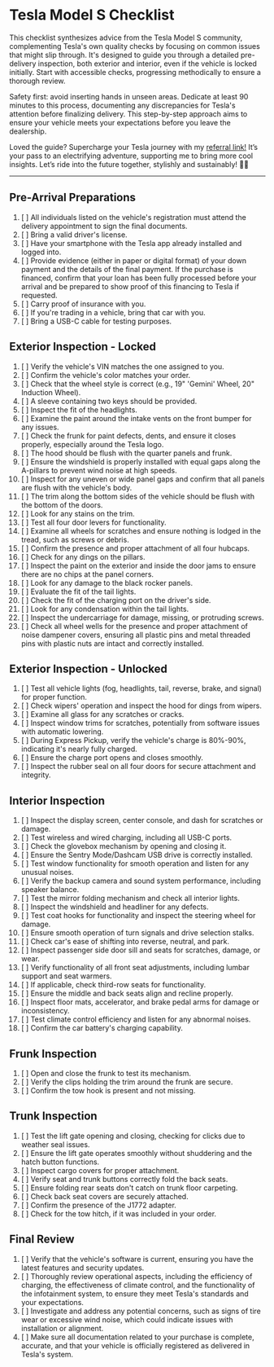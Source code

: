 # Tesla Model S Checklist #

This checklist synthesizes advice from the Tesla Model S community, complementing Tesla's own quality checks by focusing on common issues that might slip through. It's designed to guide you through a detailed pre-delivery inspection, both exterior and interior, even if the vehicle is locked initially. Start with accessible checks, progressing methodically to ensure a thorough review.

Safety first: avoid inserting hands in unseen areas. Dedicate at least 90 minutes to this process, documenting any discrepancies for Tesla's attention before finalizing delivery. This step-by-step approach aims to ensure your vehicle meets your expectations before you leave the dealership.

Loved the guide? Supercharge your Tesla journey with my [referral link!](https://www.tesla.com/referral/david248286) It’s your pass to an electrifying adventure, supporting me to bring more cool insights. Let’s ride into the future together, stylishly and sustainably! 🚗💨

---

## Pre-Arrival Preparations ##

1. [ ] All individuals listed on the vehicle's registration must attend the delivery appointment to sign the final documents.
1. [ ] Bring a valid driver's license.
1. [ ] Have your smartphone with the Tesla app already installed and logged into.
1. [ ] Provide evidence (either in paper or digital format) of your down payment and the details of the final payment. If the purchase is financed, confirm that your loan has been fully processed before your arrival and be prepared to show proof of this financing to Tesla if requested.
1. [ ] Carry proof of insurance with you.
1. [ ] If you're trading in a vehicle, bring that car with you.
1. [ ] Bring a USB-C cable for testing purposes.


## Exterior Inspection - Locked ##

1. [ ] Verify the vehicle's VIN matches the one assigned to you.
1. [ ] Confirm the vehicle's color matches your order.
1. [ ] Check that the wheel style is correct (e.g., 19" 'Gemini' Wheel, 20" Induction Wheel).
1. [ ] A sleeve containing two keys should be provided.
1. [ ] Inspect the fit of the headlights.
1. [ ] Examine the paint around the intake vents on the front bumper for any issues.
1. [ ] Check the frunk for paint defects, dents, and ensure it closes properly, especially around the Tesla logo.
1. [ ] The hood should be flush with the quarter panels and frunk.
1. [ ] Ensure the windshield is properly installed with equal gaps along the A-pillars to prevent wind noise at high speeds.
1. [ ] Inspect for any uneven or wide panel gaps and confirm that all panels are flush with the vehicle's body.
1. [ ] The trim along the bottom sides of the vehicle should be flush with the bottom of the doors.
1. [ ] Look for any stains on the trim.
1. [ ] Test all four door levers for functionality.
1. [ ] Examine all wheels for scratches and ensure nothing is lodged in the tread, such as screws or debris.
1. [ ] Confirm the presence and proper attachment of all four hubcaps.
1. [ ] Check for any dings on the pillars.
1. [ ] Inspect the paint on the exterior and inside the door jams to ensure there are no chips at the panel corners.
1. [ ] Look for any damage to the black rocker panels.
1. [ ] Evaluate the fit of the tail lights.
1. [ ] Check the fit of the charging port on the driver's side.
1. [ ] Look for any condensation within the tail lights.
1. [ ] Inspect the undercarriage for damage, missing, or protruding screws.
1. [ ] Check all wheel wells for the presence and proper attachment of noise dampener covers, ensuring all plastic pins and metal threaded pins with plastic nuts are intact and correctly installed.

## Exterior Inspection - Unlocked ##

1. [ ] Test all vehicle lights (fog, headlights, tail, reverse, brake, and signal) for proper function.
1. [ ] Check wipers' operation and inspect the hood for dings from wipers.
1. [ ] Examine all glass for any scratches or cracks.
1. [ ] Inspect window trims for scratches, potentially from software issues with automatic lowering.
1. [ ] During Express Pickup, verify the vehicle's charge is 80%-90%, indicating it's nearly fully charged.
1. [ ] Ensure the charge port opens and closes smoothly.
1. [ ] Inspect the rubber seal on all four doors for secure attachment and integrity.


## Interior Inspection ##

1. [ ] Inspect the display screen, center console, and dash for scratches or damage.
1. [ ] Test wireless and wired charging, including all USB-C ports.
1. [ ] Check the glovebox mechanism by opening and closing it.
1. [ ] Ensure the Sentry Mode/Dashcam USB drive is correctly installed.
1. [ ] Test window functionality for smooth operation and listen for any unusual noises.
1. [ ] Verify the backup camera and sound system performance, including speaker balance.
1. [ ] Test the mirror folding mechanism and check all interior lights.
1. [ ] Inspect the windshield and headliner for any defects.
1. [ ] Test coat hooks for functionality and inspect the steering wheel for damage.
1. [ ] Ensure smooth operation of turn signals and drive selection stalks.
1. [ ] Check car's ease of shifting into reverse, neutral, and park.
1. [ ] Inspect passenger side door sill and seats for scratches, damage, or wear.
1. [ ] Verify functionality of all front seat adjustments, including lumbar support and seat warmers.
1. [ ] If applicable, check third-row seats for functionality.
1. [ ] Ensure the middle and back seats align and recline properly.
1. [ ] Inspect floor mats, accelerator, and brake pedal arms for damage or inconsistency.
1. [ ] Test climate control efficiency and listen for any abnormal noises.
1. [ ] Confirm the car battery's charging capability.

## Frunk Inspection ##

1. [ ] Open and close the frunk to test its mechanism.
1. [ ] Verify the clips holding the trim around the frunk are secure.
1. [ ] Confirm the tow hook is present and not missing.

## Trunk Inspection ##

1. [ ] Test the lift gate opening and closing, checking for clicks due to weather seal issues.
1. [ ] Ensure the lift gate operates smoothly without shuddering and the hatch button functions.
1. [ ] Inspect cargo covers for proper attachment.
1. [ ] Verify seat and trunk buttons correctly fold the back seats.
1. [ ] Ensure folding rear seats don't catch on trunk floor carpeting.
1. [ ] Check back seat covers are securely attached.
1. [ ] Confirm the presence of the J1772 adapter.
1. [ ] Check for the tow hitch, if it was included in your order.

## Final Review ##

1. [ ] Verify that the vehicle's software is current, ensuring you have the latest features and security updates.
1. [ ] Thoroughly review operational aspects, including the efficiency of charging, the effectiveness of climate control, and the functionality of the infotainment system, to ensure they meet Tesla's standards and your expectations.
1. [ ] Investigate and address any potential concerns, such as signs of tire wear or excessive wind noise, which could indicate issues with installation or alignment.
1. [ ] Make sure all documentation related to your purchase is complete, accurate, and that your vehicle is officially registered as delivered in Tesla's system.